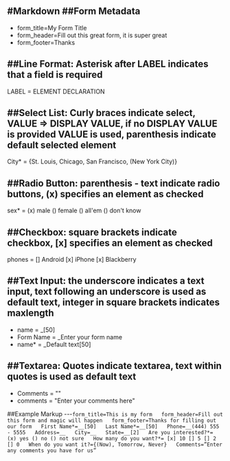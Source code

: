 #Markdown
##Form Metadata
---
* form_title=My Form Title
* form_header=Fill out this great form, it is super great
* form_footer=Thanks

##Line Format: Asterisk after LABEL indicates that a field is required
---
LABEL = ELEMENT DECLARATION

##Select List: Curly braces indicate select, VALUE => DISPLAY VALUE, if no DISPLAY VALUE is provided VALUE is used, parenthesis indicate default selected element
---
City* = {St. Louis, Chicago, San Francisco, (New York City)}

##Radio Button: parenthesis - text indicate radio buttons, (x) specifies an element as checked
---
sex* = (x) male () female () all'em () don't know

##Checkbox: square brackets indicate checkbox, [x] specifies an element as checked
---
phones = [] Android [x] iPhone [x] Blackberry

##Text Input: the underscore indicates a text input, text following an underscore is used as default text, integer in square brackets indicates maxlength
---
* name = _[50]
* Form Name = _Enter your form name
* name* = _Default text[50]

##Textarea: Quotes indicate textarea, text within quotes is used as default text
---
* Comments = ""
* comments = "Enter your comments here"

##Example Markup
---`
form_title=This is my form  
form_header=Fill out this form and magic will happen  
form_footer=Thanks for filling out our form  
First Name*=__[50]  
Last Name*=__[50]  
Phone=__(444) 555 - 5555  
Address=__  
City=__  
State=__[2]  
Are you interested?*= (x) yes () no () not sure  
How many do you want?*= [x] 10 [] 5 [] 2 [] 0  
When do you want it?={(Now), Tomorrow, Never}  
Comments=”Enter any comments you have for us”
`